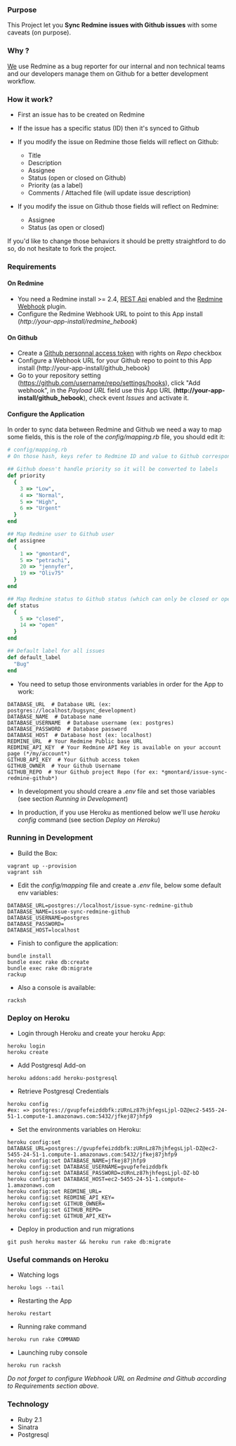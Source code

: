 ### Purpose

This Project let you **Sync Redmine issues with Github issues** with some caveats (on purpose).

### Why ?

[We](http://www.vodeclic.com) use Redmine as a bug reporter for our internal and non technical teams and our developers manage them on Github for a better development workflow.

### How it work?

- First an issue has to be created on Redmine
- If the issue has a specific status (ID) then it's synced to Github
- If you modify the issue on Redmine those fields will reflect on Github:
  - Title
  - Description
  - Assignee
  - Status (open or closed on Github)
  - Priority (as a label)
  - Comments / Attached file (will update issue description)

- If you modify the issue on Github those fields will reflect on Redmine:
  - Assignee
  - Status (as open or closed)

If you'd like to change those behaviors it should be pretty straightford to do so, do not hesitate to fork the project.

### Requirements

#### On Redmine

- You need a Redmine install >= 2.4, [REST Api](http://www.redmine.org/projects/redmine/wiki/Rest_api) enabled and the [Redmine Webhook](https://github.com/suer/redmine_webhook) plugin.
- Configure the Redmine Webhook URL to point to this App install (*http://your-app-install/redmine_hebook*)

#### On Github

- Create a [Github personnal access token](https://github.com/settings/tokens/new) with rights on *Repo* checkbox
- Configure a Webhook URL for your Github repo to point to this App install (http://your-app-install/github_hebook)
- Go to your repository setting (https://github.com/username/repo/settings/hooks), click "Add webhook", in the *Payload URL* field use this App URL (**http://your-app-install/github_hebook**), check event *Issues* and activate it.

#### Configure the Application

In order to sync data between Redmine and Github we need a way to map some fields, this is the role of the *config/mapping.rb* file, you should edit it:
~~~ruby
# config/mapping.rb
# On those hash, keys refer to Redmine ID and value to Github corresponding one

## Github doesn't handle priority so it will be converted to labels
def priority
  {
    3 => "Low",
    4 => "Normal",
    5 => "High",
    6 => "Urgent"
  }
end

## Map Redmine user to Github user
def assignee
  {
    1 => "gmontard",
    5 => "petrachi",
    20 => "jennyfer",
    19 => "Oliv75"
  }
end

## Map Redmine status to Github status (which can only be closed or open)
def status
  {
    5 => "closed",
    14 => "open"
  }
end

## Default label for all issues
def default_label
  "Bug"
end
~~~

- You need to setup those environments variables in order for the App to work:
~~~console
DATABASE_URL  # Database URL (ex: postgres://localhost/bugsync_development)
DATABASE_NAME  # Database name
DATABASE_USERNAME  # Database username (ex: postgres)
DATABASE_PASSWORD  # Database password
DATABASE_HOST  # Database host (ex: localhost)
REDMINE_URL  # Your Redmine Public base URL
REDMINE_API_KEY  # Your Redmine API Key is available on your account page (*/my/account*)
GITHUB_API_KEY  # Your Github access token
GITHUB_OWNER  # Your Github Username
GITHUB_REPO  # Your Github project Repo (for ex: *gmontard/issue-sync-redmine-github*)
~~~

- In development you should creare a *.env* file and set those variables (see section *Running in Development*)

- In production, if you use Heroku as mentioned below we'll use *heroku config* command (see section *Deploy on Heroku*)


### Running in Development

- Build the Box:
~~~console
vagrant up --provision
vagrant ssh
~~~

- Edit the *config/mapping* file and create a *.env* file, below some default env variables:
~~~console
DATABASE_URL=postgres://localhost/issue-sync-redmine-github
DATABASE_NAME=issue-sync-redmine-github
DATABASE_USERNAME=postgres
DATABASE_PASSWORD=
DATABASE_HOST=localhost
~~~

- Finish to configure the application:
~~~console
bundle install
bundle exec rake db:create
bundle exec rake db:migrate
rackup
~~~

- Also a console is available:
~~~console
racksh
~~~


### Deploy on Heroku

- Login through Heroku and create your heroku App:
~~~console
heroku login
heroku create
~~~

- Add Postgresql Add-on
~~~console
heroku addons:add heroku-postgresql
~~~

- Retrieve Postgresql Credentials
~~~console
heroku config
#ex: => postgres://gvupfefeizddbfk:zURnLz87hjhfegsLjpl-DZ@ec2-5455-24-51-1.compute-1.amazonaws.com:5432/jfkej87jhfp9
~~~

- Set the environments variables on Heroku:
~~~console
heroku config:set DATABASE_URL=postgres://gvupfefeizddbfk:zURnLz87hjhfegsLjpl-DZ@ec2-5455-24-51-1.compute-1.amazonaws.com:5432/jfkej87jhfp9
heroku config:set DATABASE_NAME=jfkej87jhfp9
heroku config:set DATABASE_USERNAME=gvupfefeizddbfk
heroku config:set DATABASE_PASSWORD=zURnLz87hjhfegsLjpl-DZ-bD
heroku config:set DATABASE_HOST=ec2-5455-24-51-1.compute-1.amazonaws.com
heroku config:set REDMINE_URL=
heroku config:set REDMINE_API_KEY=
heroku config:set GITHUB_OWNER=
heroku config:set GITHUB_REPO=
heroku config:set GITHUB_API_KEY=
~~~

- Deploy in production and run migrations
~~~console
git push heroku master && heroku run rake db:migrate
~~~


### Useful commands on Heroku

- Watching logs
~~~console
heroku logs --tail
~~~

- Restarting the App
~~~console
heroku restart
~~~

- Running rake command
~~~console
heroku run rake COMMAND
~~~

- Launching ruby console
~~~console
heroku run racksh
~~~


*Do not forget to configure Webhook URL on Redmine and Github according to *Requirements* section above.*

### Technology

- Ruby 2.1
- Sinatra
- Postgresql
